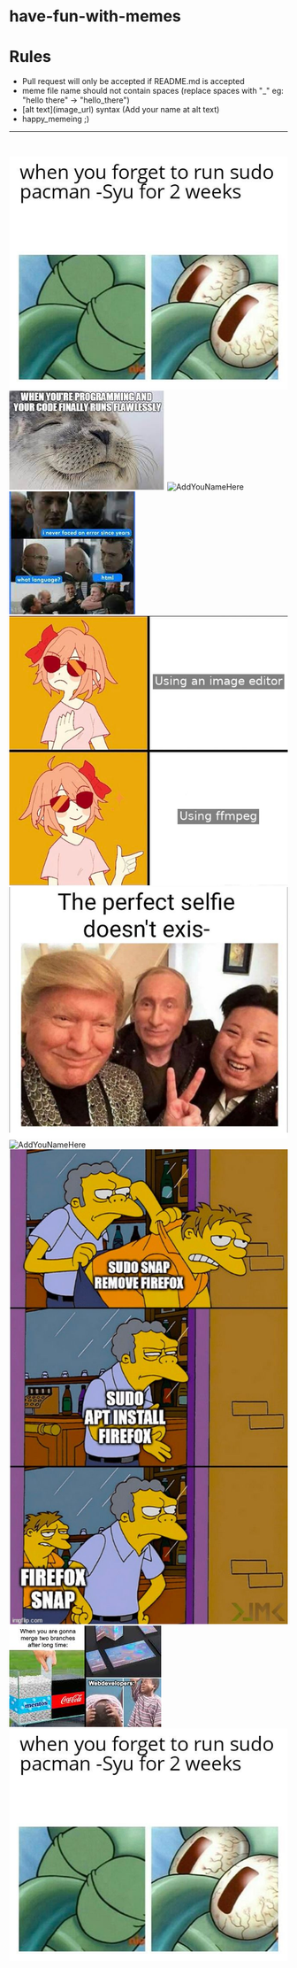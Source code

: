 # have-fun-with-memes

# Rules
* Pull request will only be accepted if README.md is accepted
* meme file name should not contain spaces (replace spaces with "_" eg: "hello there" -> "hello_there")
* \[alt text](image_url) syntax (Add your name at alt text)
* happy_memeing ;)
<hr>
<br>

![AddYouNameHere](arch.jpg)
![AddYouNameHere](coding_satisfaction.jpg)
![AddYouNameHere](coding.png)
![AddYouNameHere](html_meme.jpg)
![AddYouNameHere](meme.jpg)
![AddYouNameHere](perfect_selfie.png)
![AddYouNameHere](programer.jpg)
![AddYouNameHere](snap.jpg)
![AddYouNameHere](web_dev.jpg)
![AddYouNameHere](arch.jpg)
